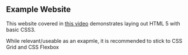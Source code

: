 ## Example Website

This website covered in [this video](https://www.youtube.com/watch?v=yfoY53QXEnI) demonstrates laying out HTML 5 with basic CSS3.

While relevant/useable as an exapmle, it is recommended to stick to CSS Grid and CSS Flexbox
